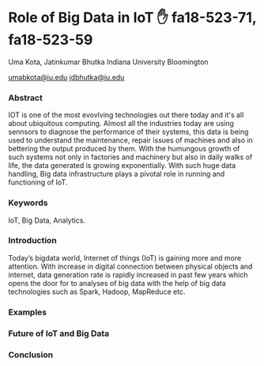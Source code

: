 # Role of Big Data in IoT :hand: fa18-523-71, fa18-523-59

Uma Kota, Jatinkumar Bhutka
Indiana University Bloomington

umabkota@iu.edu
jdbhutka@iu.edu



### Abstract

IOT is one of the most evovlving technologies out there today and it's all about ubiquitous computing. Almost all the industries today are using sennsors to diagnose the performance of their systems, this data is being used to understand the maintenance, repair issues of machines and also in bettering the output produced by them. With the humungous growth of such systems not only in factories and machinery but also in daily walks of life, the data generated is growing exponentially. With such huge data handling, Big data infrastructure plays a pivotal role in running and functioning of IoT.


### Keywords

IoT, Big Data, Analytics.

### Introduction

Today’s bigdata world, Internet of things (IoT) is gaining more and more attention. With increase in digital connection between physical objects and internet,  data generation rate is rapidly increased in past few years which opens the door for to analyses of big data with the help of big data technologies such as Spark, Hadoop, MapReduce etc.





### Examples




### Future of IoT and Big Data 




### Conclusion 
